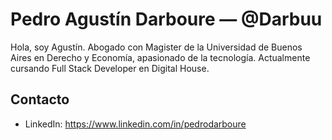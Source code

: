 # Pedro Agustín Darboure — @Darbuu

Hola, soy Agustín. Abogado con  Magister de la Universidad de Buenos Aires en Derecho y Economía, apasionado de la tecnología. Actualmente cursando Full Stack Developer en Digital House.

## Contacto

- LinkedIn: https://www.linkedin.com/in/pedrodarboure
